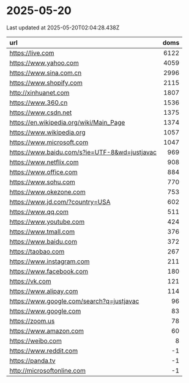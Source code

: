 # 2025-05-20

<!-- BEGIN -->
Last updated at 2025-05-20T02:04:28.438Z

url | doms
:- | -:
https://live.com | 6122
https://www.yahoo.com | 4059
https://www.sina.com.cn | 2996
https://www.shopify.com | 2115
http://xinhuanet.com | 1807
https://www.360.cn | 1536
https://www.csdn.net | 1375
https://en.wikipedia.org/wiki/Main_Page | 1374
https://www.wikipedia.org | 1057
https://www.microsoft.com | 1047
https://www.baidu.com/s?ie=UTF-8&wd=justjavac | 969
https://www.netflix.com | 908
https://www.office.com | 884
https://www.sohu.com | 770
https://www.okezone.com | 753
https://www.jd.com/?country=USA | 602
https://www.qq.com | 511
https://www.youtube.com | 424
https://www.tmall.com | 376
https://www.baidu.com | 372
https://taobao.com | 267
https://www.instagram.com | 211
https://www.facebook.com | 180
https://vk.com | 121
https://www.alipay.com | 114
https://www.google.com/search?q=justjavac | 96
https://www.google.com | 83
https://zoom.us | 78
https://www.amazon.com | 60
https://weibo.com | 8
https://www.reddit.com | -1
https://panda.tv | -1
http://microsoftonline.com | -1
<!-- END -->
